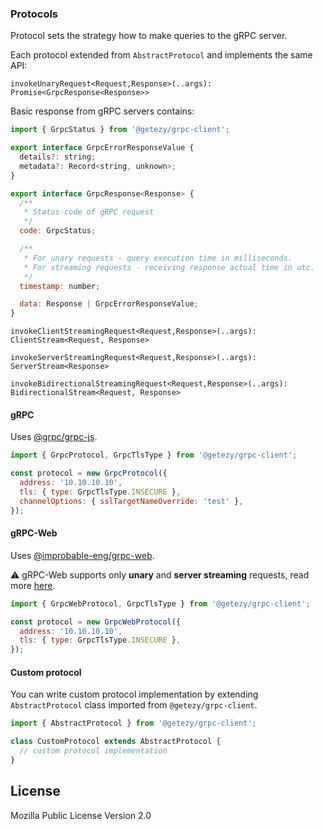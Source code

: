 ### Protocols

Protocol sets the strategy how to make queries to the gRPC server.

Each protocol extended from `AbstractProtocol` and implements the same API:

`invokeUnaryRequest<Request,Response>(..args): Promise<GrpcResponse<Response>>`

Basic response from gRPC servers contains:
```js
import { GrpcStatus } from '@getezy/grpc-client';

export interface GrpcErrorResponseValue {
  details?: string;
  metadata?: Record<string, unknown>;
}

export interface GrpcResponse<Response> {
  /**
   * Status code of gRPC request
   */
  code: GrpcStatus;

  /**
   * For unary requests - query execution time in milliseconds.
   * For streaming requests - receiving response actual time in utc.
   */
  timestamp: number;

  data: Response | GrpcErrorResponseValue;
}
```

`invokeClientStreamingRequest<Request,Response>(..args): ClientStream<Request, Response>`

`invokeServerStreamingRequest<Request,Response>(..args): ServerStream<Response>`

`invokeBidirectionalStreamingRequest<Request,Response>(..args): BidirectionalStream<Request, Response>`

#### gRPC
Uses [@grpc/grpc-js](https://www.npmjs.com/package/@grpc/grpc-js).

```js
import { GrpcProtocol, GrpcTlsType } from '@getezy/grpc-client';

const protocol = new GrpcProtocol({
  address: '10.10.10.10',
  tls: { type: GrpcTlsType.INSECURE },
  channelOptions: { sslTargetNameOverride: 'test' },
});
```

#### gRPC-Web
Uses [@improbable-eng/grpc-web](https://www.npmjs.com/package/@improbable-eng/grpc-web).

⚠️ gRPC-Web supports only **unary** and **server streaming** requests, read more [here](https://github.com/grpc/grpc-web/blob/master/doc/streaming-roadmap.md#client-streaming-and-half-duplex-streaming).

```js
import { GrpcWebProtocol, GrpcTlsType } from '@getezy/grpc-client';

const protocol = new GrpcWebProtocol({
  address: '10.10.10.10',
  tls: { type: GrpcTlsType.INSECURE },
});
```

#### Custom protocol
You can write custom protocol implementation by extending `AbstractProtocol` class imported from `@getezy/grpc-client`.

```ts
import { AbstractProtocol } from '@getezy/grpc-client';

class CustomProtocol extends AbstractProtocol {
  // custom protocol implementation
}
```

## License
Mozilla Public License Version 2.0
